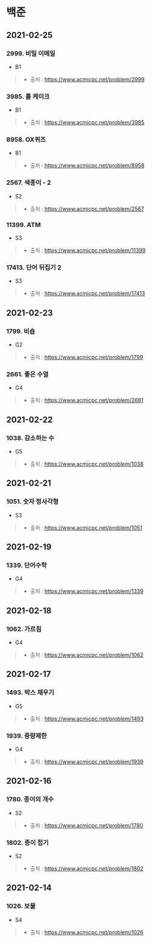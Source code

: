 # 백준

## 2021-02-25
### 2999. 비밀 이메일
* B1
> * 출처 : https://www.acmicpc.net/problem/2999

### 3985. 롤 케이크
* B1
> * 출처 : https://www.acmicpc.net/problem/3985

### 8958. OX퀴즈
* B1
> * 출처 : https://www.acmicpc.net/problem/8958

### 2567. 색종이 - 2
* S2
> * 출처 : https://www.acmicpc.net/problem/2567

### 11399. ATM
* S3
> * 출처 : https://www.acmicpc.net/problem/11399

### 17413. 단어 뒤집기 2
* S3
> * 출처 : https://www.acmicpc.net/problem/17413



## 2021-02-23
### 1799. 비숍
* G2
> * 출처 : https://www.acmicpc.net/problem/1799

### 2661. 좋은 수열
* G4
> * 출처 : https://www.acmicpc.net/problem/2661


## 2021-02-22
### 1038. 감소하는 수
* G5
> * 출처 : https://www.acmicpc.net/problem/1038


## 2021-02-21
### 1051. 숫자 정사각형
* S3
> * 출처 : https://www.acmicpc.net/problem/1051


## 2021-02-19
### 1339. 단어수학
* G4
> * 출처 : https://www.acmicpc.net/problem/1339


## 2021-02-18
### 1062. 가르침
* G4
> * 출처 : https://www.acmicpc.net/problem/1062


## 2021-02-17
### 1493. 박스 채우기
* G5
> * 출처 : https://www.acmicpc.net/problem/1493

### 1939. 중량제한
* G4
> * 출처 : https://www.acmicpc.net/problem/1939


## 2021-02-16
### 1780. 종이의 개수
* S2
> * 출처 : https://www.acmicpc.net/problem/1780

### 1802. 종이 접기
* S2
> * 출처 : https://www.acmicpc.net/problem/1802


## 2021-02-14
### 1026. 보물
* S4
> * 출처 : https://www.acmicpc.net/problem/1026





